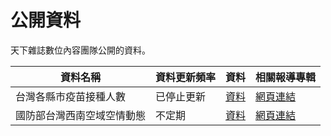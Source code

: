 # 公開資料
天下雜誌數位內容團隊公開的資料。

| 資料名稱              | 資料更新頻率 | 資料          |相關報導專輯          |
| -------------------- | --------- | ------------ | ------------ |
| 台灣各縣市疫苗接種人數           | 已停止更新       | [資料](https://github.com/cwgrouptw/data/blob/main/covid-19/taiwan-vaccinations.csv) |[網頁連結](https://web.cw.com.tw/covid-live-updates-2021/index.html) |
| 國防部台灣西南空域空情動態           | 不定期       | [資料](https://github.com/cwgrouptw/data/blob/main/pla-adiz/pla-adiz.csv) |[網頁連結](https://web.cw.com.tw/taiwan-strait-2021/) |
